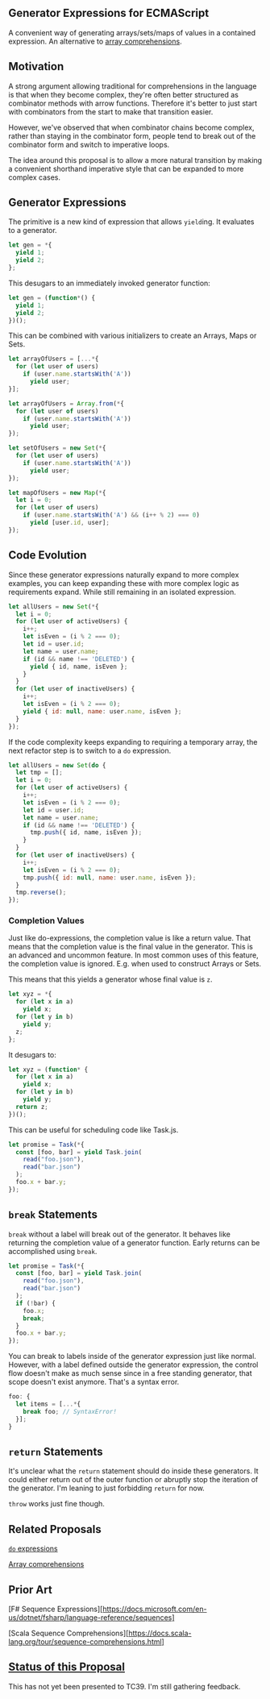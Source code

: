 Generator Expressions for ECMAScript
------------------------------------

A convenient way of generating arrays/sets/maps of values in a contained expression. An alternative to [array comprehensions](http://tc39wiki.calculist.org/es6/array-comprehensions/).

## Motivation

A strong argument allowing traditional for comprehensions in the language is that when they become complex, they're often better structured as combinator methods with arrow functions. Therefore it's better to just start with combinators from the start to make that transition easier.

However, we've observed that when combinator chains become complex, rather than staying in the combinator form, people tend to break out of the combinator form and switch to imperative loops.

The idea around this proposal is to allow a more natural transition by making a convenient shorthand imperative style that can be expanded to more complex cases.

## Generator Expressions

The primitive is a new kind of expression that allows `yield`ing. It evaluates to a generator.

```js
let gen = *{
  yield 1;
  yield 2;
};
```

This desugars to an immediately invoked generator function:

```js
let gen = (function*() {
  yield 1;
  yield 2;
})();
```

This can be combined with various initializers to create an Arrays, Maps or Sets.

```js
let arrayOfUsers = [...*{
  for (let user of users)
    if (user.name.startsWith('A'))
      yield user;
}];
```

```js
let arrayOfUsers = Array.from(*{
  for (let user of users)
    if (user.name.startsWith('A'))
      yield user;
});
```

```js
let setOfUsers = new Set(*{
  for (let user of users)
    if (user.name.startsWith('A'))
      yield user;
});
```

```js
let mapOfUsers = new Map(*{
  let i = 0;
  for (let user of users)
    if (user.name.startsWith('A') && (i++ % 2) === 0)
      yield [user.id, user];
});
```

## Code Evolution

Since these generator expressions naturally expand to more complex examples, you can keep expanding these with more complex logic as requirements expand. While still remaining in an isolated expression.

```js
let allUsers = new Set(*{
  let i = 0;
  for (let user of activeUsers) {
    i++;
    let isEven = (i % 2 === 0);
    let id = user.id;
    let name = user.name;
    if (id && name !== 'DELETED') {
      yield { id, name, isEven };
    }
  }
  for (let user of inactiveUsers) {
    i++;
    let isEven = (i % 2 === 0);
    yield { id: null, name: user.name, isEven };
  }
});
```

If the code complexity keeps expanding to requiring a temporary array, the next refactor step is to switch to a `do` expression.

```js
let allUsers = new Set(do {
  let tmp = [];
  let i = 0;
  for (let user of activeUsers) {
    i++;
    let isEven = (i % 2 === 0);
    let id = user.id;
    let name = user.name;
    if (id && name !== 'DELETED') {
      tmp.push({ id, name, isEven });
    }
  }
  for (let user of inactiveUsers) {
    i++;
    let isEven = (i % 2 === 0);
    tmp.push({ id: null, name: user.name, isEven });
  }
  tmp.reverse();
});
```

### Completion Values

Just like do-expressions, the completion value is like a return value. That means that the completion value is the final value in the generator. This is an advanced and uncommon feature. In most common uses of this feature, the completion value is ignored. E.g. when used to construct Arrays or Sets.

This means that this yields a generator whose final value is `z`.

```js
let xyz = *{
  for (let x in a)
    yield x;
  for (let y in b)
    yield y;
  z;
};
```

It desugars to:

```js
let xyz = (function* {
  for (let x in a)
    yield x;
  for (let y in b)
    yield y;
  return z;
})();
```

This can be useful for scheduling code like Task.js.

```js
let promise = Task(*{
  const [foo, bar] = yield Task.join(
    read("foo.json"),
    read("bar.json")
  );
  foo.x + bar.y;
});
```

## `break` Statements

`break` without a label will break out of the generator. It behaves like returning the completion value of a generator function. Early returns can be accomplished using `break`.

```js
let promise = Task(*{
  const [foo, bar] = yield Task.join(
    read("foo.json"),
    read("bar.json")
  );
  if (!bar) {
    foo.x;
    break;
  }
  foo.x + bar.y;
});
```

You can break to labels inside of the generator expression just like normal. However, with a label defined outside the generator expression, the control flow doesn't make as much sense since in a free standing generator, that scope doesn't exist anymore. That's a syntax error.

```js
foo: {
  let items = [...*{
    break foo; // SyntaxError!
  }];
}
```

## `return` Statements

It's unclear what the `return` statement should do inside these generators. It could either return out of the outer function or abruptly stop the iteration of the generator. I'm leaning to just forbidding `return` for now.

`throw` works just fine though.

## Related Proposals

[`do` expressions](https://github.com/tc39/proposal-do-expressions)

[Array comprehensions](http://tc39wiki.calculist.org/es6/array-comprehensions/)

## Prior Art

[F# Sequence Expressions][https://docs.microsoft.com/en-us/dotnet/fsharp/language-reference/sequences]

[Scala Sequence Comprehensions][https://docs.scala-lang.org/tour/sequence-comprehensions.html]

## [Status of this Proposal](https://github.com/tc39/ecma262)

This has not yet been presented to TC39. I'm still gathering feedback.
